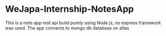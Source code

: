 # WeJapa-Internship-NotesApp
This is a note app rest api build purely using Node js, no express framework was used. The app connects to mongo db database on atlas
